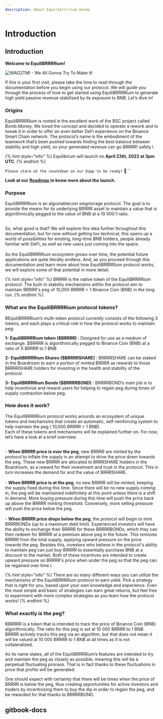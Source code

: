```yaml
---
description: About Equilibrrrrium.money
---
```


# Introduction

## Introduction

**Welcome to EquiliBRRRRium!**&#x20;

![WAG2TMI - We All Gonna Try To Make it!](.gitbook/assets/Discord\_Logo.png)

If this is your first visit, please take the time to read through the documentation before you begin using our protocol. We will guide you through the process of how to get started using EquiliBRRRRium to generate high yield passive revenue stabilized by its exposure to BNB. Let’s dive in!

### Origins

EquiliBRRRRium is rooted in the excellent work of the BSC project called Bomb.Money. We loved the concept and decided to operate a rework and to tweak it in order to offer an even better DeFi experience on the Binance Smart Chain network. The protocol’s name is the embodiment of the teamwork that’s been pushed towards finding the best balance between stability and high yield, so your generated revenue can go BRRRR! safely.\


{% hint style="info" %}
Equilibrium will launch on **April 23th, 2022 at 3pm UTC**. &#x20;
{% endhint %}

`Please stare at the countdown on our Dapp to be ready!` :eyes: ``&#x20;

**Look at our** [**Roadmap** ](protocol/roadmap.md)**to know more about the launch.**&#x20;

### Purpose

EquiliBRRRRium is an algostablecoin seigniorage protocol. The goal is to provide the means for its underlying BRRRR asset to maintain a value that is algorithmically pegged to the value of BNB at a 10 000:1 ratio.

\
So, what good is that? We will explore this idea further throughout this documentation, but for now without getting too technical, this opens up a world of possibilities for existing, long-time BNB holders, people already familiar with DeFi, as well as new users just coming into the space.\
\
As the EquiliBRRRRium ecosystem grows over time, the potential future applications are quite literally endless. And, as you proceed through this documentation and learn more about how EquiliBRRRRium protocol works, we will explore some of that potential in more detail.

{% hint style="info" %}
BRRRR is the native token of the EquiliBRRRRium protocol. The built-in stability mechanisms within the protocol aim to maintain BRRRR's peg of 10,000 BRRRR = 1 Binance Coin (BNB) in the long run.
{% endhint %}

### What are the EquiliBRRRRium protocol tokens?

BEquiliBRRRRium’s multi-token protocol currently consists of the following 3 tokens, and each plays a critical role in how the protocol works to maintain peg:

**1- EquiliBRRRRium token ($BRRRR)** : Designed for use as a medium of exchange. $BRRRR is algorithmically pegged to Binance Coin (BNB) at a ratio of X BRRRR to 1 BNB

**2- EquiliBRRRRium Shares ($BRRRRSHARE)** : BRRRRSHARE can be staked in the Boardroom to earn a portion of minted BRRRR as rewards to those BRRRRSHARE holders for investing in the health and stability of the protocol.

**3- EquiliBRRRRium Bonds ($BRRRRBOND)** : BRRRRBOND’s main job is to help incentivize and reward users for helping to regain peg during times of supply contraction below peg.

### How does it work?

The EquiliBRRRRium protocol works arounds an ecosystem of unique tokens and mechanisms that create an automatic, self-reinforcing system to help maintain the peg ( 10,000 BRRRR = 1 BNB).\
Each of these tokens and mechanisms will be explained further on. For now, let’s have a look at a brief overview:

\
\- **When BRRRR price is over the peg**, new BRRRR are minted by the protocol to inflate the supply in an attempt to drive the price down towards the peg. These new BRRRR are allocated to BRRRSHARE holders in the Boardroom, as a reward for their investment and trust in the protocol. This in turn increases the demand for and the value of BRRRSHARE.\
\
\- **When BRRRR price is at the peg**, no new BRRRR will be minted, keeping the supply fixed during this time. Since there will be no new supply coming in, the peg will be maintained indefinitely at this point unless there is a shift in demand. More buying pressure during this time will push the price back up above the BRRRR minting threshold. Conversely, more selling pressure will push the price below the peg.\
\
\- **When BRRRR price drops below the peg**, the protocol will begin to mint BRRRBONDs (up to a maximum debt limit). Experienced investors will have the ability to exchange their BRRRR for these BRRRRBONDs, which they can then redeem for BRRRR at a premium above peg in the future. This removes BRRRR from the total supply, applying upward pressure on the price towards the peg. Besides this, investors who believe in the protocol's ability to maintain peg can just buy BRRRR to essentially purchase BNB at a discount to the market. Both of these incentives are intended to create upward pressure on BRRRR's price when under the peg so that the peg can be regained over time.\


{% hint style="info" %}
There are so many different ways you can utilize the mechanisms of the EquiliBRRRRium protocol to earn yield. Pick a strategy that is right for you, based upon your own knowledge and experience. Even the most simple and basic of strategies can earn great returns, but feel free to experiment with more complex strategies as you learn how the protocol works!
{% endhint %}

### What exactly is the peg?

BBRRRR is a token that is intended to track the price of Binance Coin (BNB) algorithmically. The ratio for this peg is set at 10 000 BRRRR to 1 BNB. BRRRR actively tracks this peg via an algorithm, but that does not mean it will be valued at 10 000 BRRRR to 1 BNB at all times as it is not collateralized.

As its name states, all of the EquiliBRRRRium’s features are intended to try and maintain the peg as closely as possible, meaning this will be a perpetual fluctuating process. That is in fact thanks to these fluctuations in price that profits will be generated.

One should expect with certainty that there will be times when the price of BRRRR is below the peg, thus creating opportunities for active investors and traders by incentivizing them to buy the dip in order to regain the peg, and be rewarded for that thanks to BRRRRBOND.

## gitbook-docs
